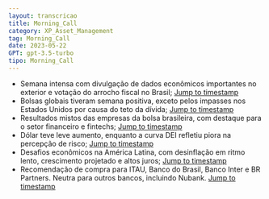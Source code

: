 ```yaml
---
layout: transcricao
title: Morning_Call
category: XP_Asset_Management
tag: Morning_Call
date: 2023-05-22
GPT: gpt-3.5-turbo
tipo: Morning_Call
---
```



<script src="https://www.youtube.com/iframe_api"></script>
<script>
let player;

function onYouTubeIframeAPIReady() {
    player = new YT.Player('youtubeVideo', {
        height: '390',
        width: '640',
        videoId: 'tL9iUGr19U0',
    });
}

function jumpToTimestamp(secs) {
    let timestamp = secs; // Set the desired timestamp in seconds
    player.seekTo(timestamp);
}
</script>
- Semana intensa com divulgação de dados econômicos importantes no exterior e votação do arrocho fiscal no Brasil;
<a href="#" onclick="jumpToTimestamp(700)">Jump to timestamp</a>
- Bolsas globais tiveram semana positiva, exceto pelos impasses nos Estados Unidos por causa do teto da dívida;
<a href="#" onclick="jumpToTimestamp(583)">Jump to timestamp</a>
- Resultados mistos das empresas da bolsa brasileira, com destaque para o setor financeiro e fintechs;
<a href="#" onclick="jumpToTimestamp(1544)">Jump to timestamp</a>
- Dólar teve leve aumento, enquanto a curva DEI refletiu piora na percepção de risco;
<a href="#" onclick="jumpToTimestamp(358)">Jump to timestamp</a>
- Desafios econômicos na América Latina, com desinflação em ritmo lento, crescimento projetado e altos juros;
<a href="#" onclick="jumpToTimestamp(1158)">Jump to timestamp</a>
- Recomendação de compra para ITAU, Banco do Brasil, Banco Inter e BR Partners. Neutra para outros bancos, incluindo Nubank.
<a href="#" onclick="jumpToTimestamp(1603)">Jump to timestamp</a>
<div id="youtubeVideo"></div>